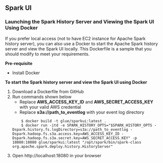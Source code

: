 ## Spark UI

### Launching the Spark History Server and Viewing the Spark UI Using Docker

If you prefer local access (not to have EC2 instance for Apache Spark history server), you can also use a Docker to start the Apache Spark history server and view the Spark UI locally. This Dockerfile is a sample that you should modify to meet your requirements. 

**Pre-requisite**
- Install Docker

**To start the Spark history server and view the Spark UI using Docker**

1. Download a Dockerfile from GitHub
2. Run commands shown below
    - Replace **AWS_ACCESS_KEY_ID** and **AWS_SECRET_ACCESS_KEY** with your valid AWS credential
    - Replace **s3a://path_to_eventlog** with your event log directory
    ``` 
        $ docker build -t glue/sparkui:latest . 
        $ docker run -itd -e SPARK_HISTORY_OPTS="$SPARK_HISTORY_OPTS -Dspark.history.fs.logDirectory=s3a://path_to_eventlog -Dspark.hadoop.fs.s3a.access.key=AWS_ACCESS_KEY_ID -Dspark.hadoop.fs.s3a.secret.key=AWS_SECRET_ACCESS_KEY" -p 18080:18080 glue/sparkui:latest "/opt/spark/bin/spark-class org.apache.spark.deploy.history.HistoryServer"
    ```
3. Open http://localhost:18080 in your browser
